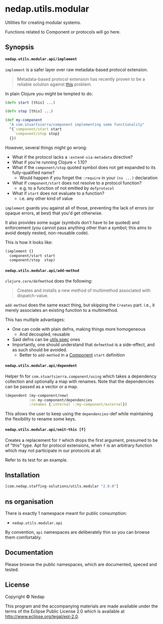 # nedap.utils.modular

Utilities for creating modular systems.

Functions related to Component or protocols will go here.

## Synopsis

#### `nedap.utils.modular.api/implement`

`implement` is a safer layer over raw metadata-based protocol extension.

> Metadata-based protocol extension has recently proven to be a reliable solution against [this](https://github.com/clojure/tools.namespace/tree/bb9d7a1e98cc5a1ff53107966c96af6886eb0f5b#warnings-for-protocols) problem.

In plain Clojure you might be tempted to do:

```clojure
(defn start [this] ...)

(defn stop [this] ...)

(def my-component
  "A com.stuartsierra/component implementing some functionality"
  ^{`component/start start
    `component/stop stop}
  {})
```

However, several things might go wrong:

* What if the protocol lacks a `:extend-via-metadata` directive?
* What if you're running Clojure < 1.10?
* What if the `component/stop` quoted symbol does not get expanded to its fully-qualified name?
  * Would happen if you forget the `:require` in your `(ns ...)` declaration
* What if `component/start` does not resolve to a protocol function?
  * e.g. to a function of not emitted by `defprotocol`
* What if `start` does not evaluate to a function?
  * i.e. any other kind of value

`implement` guards you against all of those, preventing the lack of errors (or opaque errors, at best) that you'd get otherwise.

It also provides some sugar (symbols don't have to be quoted) and enforcement (you cannot pass anything other than a symbol; this aims to avoid deeply nested, non-reusable code).

This is how it looks like:

```clojure
(implement {}
  component/start start
  component/stop  stop)
```

#### `nedap.utils.modular.api/add-method`

`clojure.core/defmethod` does the following:

> Creates and installs a new method of multimethod associated with dispatch-value.

`add-method` does the same exact thing, but skipping the `Creates` part. i.e., it merely associates an existing function to a multimethod.

This has multiple advantages:

* One can code with plain defns, making things more homogeneous
  * And decoupled, reusable
* Said defns can be [utils.spec](https://github.com/nedap/utils.spec/) ones
* Importantly, one should understand that `defmethod` is a side-effect, and as such should be avoided.
  * Better to `add-method` in a [Component](https://github.com/stuartsierra/component) `start` definition
  
#### `nedap.utils.modular.api/dependent`

Helper fn for `com.stuartsierra.component/using` which takes a dependency collection and optionally
a map with renames. Note that the dependencies can be passed as a vector or a map.

```clojure
(dependent (my-component/new)
           :on my-component/dependencies
           :renames {:internal ::my-component/external})
```

This allows the user to keep using the `dependencies`-def while maintaining the flexibility to rename
some keys.

#### `nedap.utils.modular.api/omit-this [f]`

Creates a replacement for `f` which drops the first argument, presumed to be of \"this\" type.
Apt for protocol extensions, when `f` is an arbitrary function which may not participate in our protocols at all.

Refer to its test for an example.

## Installation

```clojure
[com.nedap.staffing-solutions/utils.modular "2.0.0"]
````

## ns organisation

There is exactly 1 namespace meant for public consumption:

* `nedap.utils.modular.api`

By convention, `api` namespaces are deliberately thin so you can browse them comfortably.

## Documentation

Please browse the public namespaces, which are documented, speced and tested.

## License

Copyright © Nedap

This program and the accompanying materials are made available under the terms of the Eclipse Public License 2.0 which is available at http://www.eclipse.org/legal/epl-2.0.

